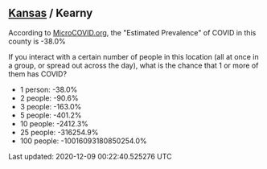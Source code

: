 
## [Kansas](/united-states/kansas) / Kearny

According to [MicroCOVID.org](http://microcovid.org),
the "Estimated Prevalence" of COVID in this county is -38.0%

If you interact with a certain number of people in this location
(all at once in a group, or spread out across the day), what is the chance that
1 or more of them has COVID?

- 1 person: -38.0%
- 2 people: -90.6%
- 3 people: -163.0%
- 5 people: -401.2%
- 10 people: -2412.3%
- 25 people: -316254.9%
- 100 people: -10016093180850254.0%

Last updated: 2020-12-09 00:22:40.525276 UTC

